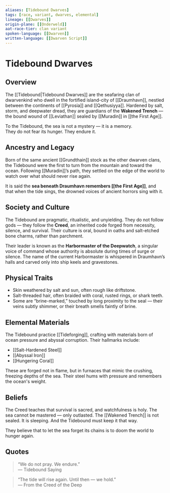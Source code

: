 ```yaml
---
aliases: [Tidebound Dwarves]
tags: [race, variant, dwarves, elemental]
lineage: [[Dwarves]]
origin-plane: [[Onderweld]]
aat-race-tier: clan variant
spoken-language: [[Dwarven]]
written-language: [[Dwarven Script]]
---
```


# Tidebound Dwarves

## Overview  
The [[Tidebound|Tidebound Dwarves]] are the seafaring clan of dwarvenkind who dwell in the fortified island-city of [[Draumhavn]], nestled between the continents of [[Pyrosia]] and [[Qethusiyya]]. Hardened by salt, storm, and deepwater dread, they are guardians of the **Wakened Trench** — the bound wound of [[Leviathan]] sealed by [[Muradin]] in [[the First Age]].

To the Tidebound, the sea is not a mystery — it is a memory.  
They do not fear its hunger. They endure it.

## Ancestry and Legacy  
Born of the same ancient [[Grundthain]] stock as the other dwarven clans, the Tidebound were the first to turn from the mountain and toward the ocean. Following [[Muradin]]’s path, they settled on the edge of the world to watch over what should never rise again.

It is said the **sea beneath Draumhavn remembers [[the First Age]]**, and that when the tide sings, the drowned voices of ancient horrors sing with it.

## Society and Culture  
The Tidebound are pragmatic, ritualistic, and unyielding. They do not follow gods — they follow the **Creed**, an inherited code forged from necessity, silence, and survival. Their culture is oral, bound in oaths and salt-etched bone charms, rather than parchment.

Their leader is known as the **Harbormaster of the Deepwatch**, a singular voice of command whose authority is absolute during times of surge or silence. The name of the current Harbormaster is whispered in Draumhavn’s halls and carved only into ship keels and gravestones.

## Physical Traits  
- Skin weathered by salt and sun, often rough like driftstone.  
- Salt-threaded hair, often braided with coral, rusted rings, or shark teeth.  
- Some are “brine-marked,” touched by long proximity to the seal — their veins subtly shimmer, or their breath smells faintly of brine.

## Elemental Materials  
The Tidebound practice [[Tideforging]], crafting with materials born of ocean pressure and abyssal corruption. Their hallmarks include:

- [[Salt-Hardened Steel]]  
- [[Abyssal Iron]]  
- [[Hungering Coral]]

These are forged not in flame, but in furnaces that mimic the crushing, freezing depths of the sea. Their steel hums with pressure and remembers the ocean's weight.

## Beliefs  
The Creed teaches that survival is sacred, and watchfulness is holy. The sea cannot be mastered — only outlasted. The [[Wakened Trench]] is not sealed. It is sleeping. And the Tidebound must keep it that way.

They believe that to let the sea forget its chains is to doom the world to hunger again.

## Quotes  
> “We do not pray. We endure.”  
> — Tidebound Saying

> “The tide will rise again. Until then — we hold.”  
> — From the Creed of the Deep

